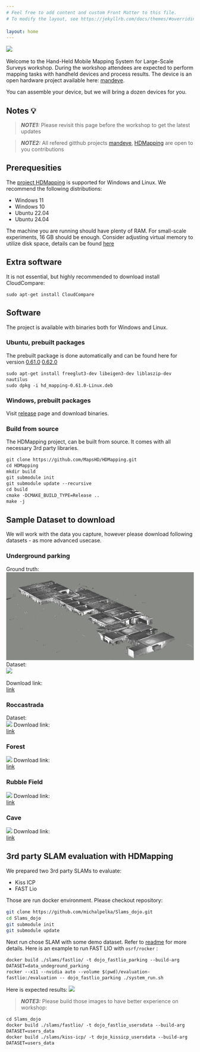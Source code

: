 ```yaml
---
# Feel free to add content and custom Front Matter to this file.
# To modify the layout, see https://jekyllrb.com/docs/themes/#overriding-theme-defaults

layout: home
---
```

![](assets/100-2.gif)

Welcome to the Hand-Held Mobile Mapping System for Large-Scale Surveys workshop.
During the workshop attendees are expected to perform mapping tasks with handheld devices and 
process results.
The device is an open hardware project available here: [mandeye](https://github.com/JanuszBedkowski/mandeye_controller).

You can assemble your device, but we will bring a dozen devices for you.

## Notes 💡
> **_NOTE1:_** Please revisit this page before the workshop to get the latest updates

> **_NOTE2:_** All refered gitthub projects [mandeye](https://github.com/JanuszBedkowski/mandeye_controller), 
 [HDMapping](https://github.com/MapsHD/HDMapping) are open to you contributions

## Prerequesities

The [project HDMapping](https://github.com/MapsHD/HDMapping) is supported for Windows and Linux.
We recommend the following distributions:
- Windows 11
- Windows 10
- Ubuntu 22.04
- Ubuntu 24.04

The machine you are running should have plenty of RAM. 
For small-scale experiments, 16 GB should be enough. 
Consider adjusting virtual memory to utilize disk space, details can be found [here](https://github.com/MapsHD/HDMapping/blob/main/doc/virtual_memory.md)

## Extra software

It is not essential, but highly recommended to download install CloudCompare:

```
sudo apt-get install CloudCompare
```

## Software
The project is available with binaries both for Windows and Linux.

### Ubuntu, prebuilt packages

The prebuilt package is done automatically and can be found here for version [0.61.0](assets/hd_mapping-0.61.0-Linux.deb)
[0.62.0](assets/hd_mapping-0.62.0-Linux.deb)

```
sudo apt-get install freeglut3-dev libeigen3-dev liblaszip-dev nautilus
sudo dpkg -i hd_mapping-0.61.0-Linux.deb 
```

### Windows, prebuilt packages

Visit [release](https://github.com/MapsHD/HDMapping/releases/tag/v0.58) page and download binaries.

### Build from source

The HDMapping project, can be built from source. It comes with all necessary 3rd party libraries.

```
git clone https://github.com/MapsHD/HDMapping.git
cd HDMapping
mkdir build
git submodule init
git submodule update --recursive
cd build
cmake -DCMAKE_BUILD_TYPE=Release ..
make -j
```


## Sample Dataset to download

We will work with the data you capture, however please download following datasets - as more advanced usecase.

### Underground parking
Ground truth:\
![](assets/undeground_groundtruth.png)
Dataset:\
![](assets/underground-garage.png)

Download link:\
[link](https://drive.google.com/file/d/1W0ep2TYIF-pnI9gBNBv2fd7fcVuMyCmI/view?usp=sharing)

### Roccastrada
Dataset:\
![](assets/roccastrada.png)
Download link:\
[link](https://drive.google.com/file/d/1OinqqI4D9E6hQL1Kk073yuV2fqtgUkKf/view?usp=sharing)

### Forest
![](assets/urban-street-forest.png)
Download link:\
[link](https://drive.google.com/file/d/1uKrv7YPvdlkTGh4oeNxvAKVvNXaovBPL/view?usp=sharing)

### Rubble Field
![](assets/rubbels.png)
Download link:\
[link](https://drive.google.com/file/d/1FtQYMnmfFqVPvUdJXn54eb_gp-M_TMn7/view?usp=sharing)

### Cave
![](assets/cave.png)
Download link:\
[link](https://drive.google.com/file/d/1DdgTccNPSKctF08O97XoNRK9XZ54QXst/view?usp=sharing)

## 3rd party SLAM evaluation with HDMapping

We prepared two 3rd party SLAMs to evaluate:
- Kiss ICP
- FAST Lio

Those are run docker environment. Please checkout repository:
```bash
git clone https://github.com/michalpelka/Slams_dojo.git
cd Slams_dojo
git submodule init
git submodule update
```

Next run chose SLAM with some demo dataset. Refer to [readme](https://github.com/michalpelka/Slams_dojo/blob/main/README.md) for more details.
Here is an example to run FAST LIO with `osrf/rocker` :

```
docker build ./slams/fastlio/ -t dojo_fastlio_parking --build-arg DATASET=data_undeground_parking 
rocker --x11 --nvidia auto --volume $(pwd)/evaluation-fastlio:/evaluation -- dojo_fastlio_parking ./system_run.sh
```

Here is expected results:
![](assets/fastlio.gif)
> **_NOTE3:_** Please build those images to have better experience on workshop:
```
cd Slams_dojo
docker build ./slams/fastlio/ -t dojo_fastlio_usersdata --build-arg DATASET=users_data
docker build ./slams/kiss-icp/ -t dojo_kissicp_usersdata --build-arg DATASET=users_data
```
